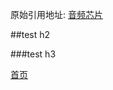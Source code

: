 <!---title:test-->
<!---keywords:填写关键字, 以半角逗号分割-->
原始引用地址:  [音频芯片](http://yangkuncn.cn/test.html)   

##test h2

###test h3



[首页](index.html)


